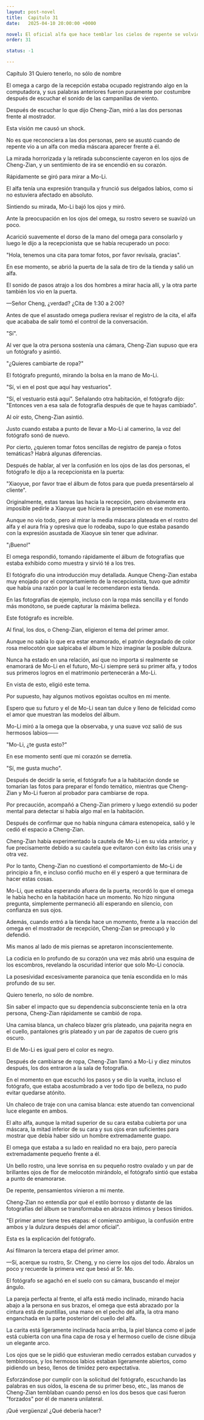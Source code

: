```yaml
---
layout: post-novel
title:  Capitulo 31
date:   2025-04-10 20:00:00 +0000

novel: El oficial alfa que hace temblar los cielos de repente se volvió dulce
order: 31

status: -1

---
```


Capítulo 31 Quiero tenerlo, no sólo de nombre

El omega a cargo de la recepción estaba ocupado registrando algo en la computadora, y sus palabras anteriores fueron puramente por costumbre después de escuchar el sonido de las campanillas de viento.

Después de escuchar lo que dijo Cheng-Zian, miró a las dos personas frente al mostrador.

Esta visión me causó un shock.

No es que reconociera a las dos personas, pero se asustó cuando de repente vio a un alfa con media máscara aparecer frente a él.

La mirada horrorizada y la retirada subconsciente cayeron en los ojos de Cheng-Zian, y un sentimiento de ira se encendió en su corazón.

Rápidamente se giró para mirar a Mo-Li.

El alfa tenía una expresión tranquila y frunció sus delgados labios, como si no estuviera afectado en absoluto.

Sintiendo su mirada, Mo-Li bajó los ojos y miró.

Ante la preocupación en los ojos del omega, su rostro severo se suavizó un poco.

Acarició suavemente el dorso de la mano del omega para consolarlo y luego le dijo a la recepcionista que se había recuperado un poco:

"Hola, tenemos una cita para tomar fotos, por favor revísala, gracias".

En ese momento, se abrió la puerta de la sala de tiro de la tienda y salió un alfa.

El sonido de pasos atrajo a los dos hombres a mirar hacia allí, y la otra parte también los vio en la puerta.

—Señor Cheng, ¿verdad? ¿Cita de 1:30 a 2:00?

Antes de que el asustado omega pudiera revisar el registro de la cita, el alfa que acababa de salir tomó el control de la conversación.

"Sí".

Al ver que la otra persona sostenía una cámara, Cheng-Zian supuso que era un fotógrafo y asintió.

"¿Quieres cambiarte de ropa?"

El fotógrafo preguntó, mirando la bolsa en la mano de Mo-Li.

"Sí, vi en el post que aquí hay vestuarios".

"Sí, el vestuario está aquí". Señalando otra habitación, el fotógrafo dijo: "Entonces ven a esa sala de fotografía después de que te hayas cambiado".

Al oír esto, Cheng-Zian asintió.

Justo cuando estaba a punto de llevar a Mo-Li al camerino, la voz del fotógrafo sonó de nuevo.

Por cierto, ¿quieren tomar fotos sencillas de registro de pareja o fotos temáticas? Habrá algunas diferencias.

Después de hablar, al ver la confusión en los ojos de las dos personas, el fotógrafo le dijo a la recepcionista en la puerta:

"Xiaoyue, por favor trae el álbum de fotos para que pueda presentárselo al cliente".

Originalmente, estas tareas las hacía la recepción, pero obviamente era imposible pedirle a Xiaoyue que hiciera la presentación en ese momento.

Aunque no vio todo, pero al mirar la media máscara plateada en el rostro del alfa y el aura fría y opresiva que lo rodeaba, supo lo que estaba pasando con la expresión asustada de Xiaoyue sin tener que adivinar.

"¡Bueno!"

El omega respondió, tomando rápidamente el álbum de fotografías que estaba exhibido como muestra y sirvió té a los tres.

El fotógrafo dio una introducción muy detallada. Aunque Cheng-Zian estaba muy enojado por el comportamiento de la recepcionista, tuvo que admitir que había una razón por la cual le recomendaron esta tienda.

En las fotografías de ejemplo, incluso con la ropa más sencilla y el fondo más monótono, se puede capturar la máxima belleza.

Este fotógrafo es increíble.

Al final, los dos, o Cheng-Zian, eligieron el tema del primer amor.

Aunque no sabía lo que era estar enamorado, el patrón degradado de color rosa melocotón que salpicaba el álbum le hizo imaginar la posible dulzura.

Nunca ha estado en una relación, así que no importa si realmente se enamorará de Mo-Li en el futuro, Mo-Li siempre será su primer alfa, y todos sus primeros logros en el matrimonio pertenecerán a Mo-Li.

En vista de esto, eligió este tema.

Por supuesto, hay algunos motivos egoístas ocultos en mi mente.

Espero que su futuro y el de Mo-Li sean tan dulce y lleno de felicidad como el amor que muestran las modelos del álbum.

Mo-Li miró a la omega que la observaba, y una suave voz salió de sus hermosos labios——

"Mo-Li, ¿te gusta esto?"

En ese momento sentí que mi corazón se derretía.

"Sí, me gusta mucho".

Después de decidir la serie, el fotógrafo fue a la habitación donde se tomarían las fotos para preparar el fondo temático, mientras que Cheng-Zian y Mo-Li fueron al probador para cambiarse de ropa.

Por precaución, acompañó a Cheng-Zian primero y luego extendió su poder mental para detectar si había algo mal en la habitación.

Después de confirmar que no había ninguna cámara estenopeica, salió y le cedió el espacio a Cheng-Zian.

Cheng-Zian había experimentado la cautela de Mo-Li en su vida anterior, y fue precisamente debido a su cautela que evitaron con éxito las crisis una y otra vez.

Por lo tanto, Cheng-Zian no cuestionó el comportamiento de Mo-Li de principio a fin, e incluso confió mucho en él y esperó a que terminara de hacer estas cosas.

Mo-Li, que estaba esperando afuera de la puerta, recordó lo que el omega le había hecho en la habitación hace un momento. No hizo ninguna pregunta, simplemente permaneció allí esperando en silencio, con confianza en sus ojos.

Además, cuando entró a la tienda hace un momento, frente a la reacción del omega en el mostrador de recepción, Cheng-Zian se preocupó y lo defendió.

Mis manos al lado de mis piernas se apretaron inconscientemente.

La codicia en lo profundo de su corazón una vez más abrió una esquina de los escombros, revelando la oscuridad interior que solo Mo-Li conocía.

La posesividad excesivamente paranoica que tenía escondida en lo más profundo de su ser.

Quiero tenerlo, no sólo de nombre.

Sin saber el impacto que su dependencia subconsciente tenía en la otra persona, Cheng-Zian rápidamente se cambió de ropa.

Una camisa blanca, un chaleco blazer gris plateado, una pajarita negra en el cuello, pantalones gris plateado y un par de zapatos de cuero gris oscuro.

El de Mo-Li es igual pero el color es negro.

Después de cambiarse de ropa, Cheng-Zian llamó a Mo-Li y diez minutos después, los dos entraron a la sala de fotografía.

En el momento en que escuchó los pasos y se dio la vuelta, incluso el fotógrafo, que estaba acostumbrado a ver todo tipo de belleza, no pudo evitar quedarse atónito.

Un chaleco de traje con una camisa blanca: este atuendo tan convencional luce elegante en ambos.

El alto alfa, aunque la mitad superior de su cara estaba cubierta por una máscara, la mitad inferior de su cara y sus ojos eran suficientes para mostrar que debía haber sido un hombre extremadamente guapo.

El omega que estaba a su lado en realidad no era bajo, pero parecía extremadamente pequeño frente a él.

Un bello rostro, una leve sonrisa en su pequeño rostro ovalado y un par de brillantes ojos de flor de melocotón mirándolo, el fotógrafo sintió que estaba a punto de enamorarse.

De repente, pensamientos vinieron a mi mente.

Cheng-Zian no entendía por qué el estilo borroso y distante de las fotografías del álbum se transformaba en abrazos íntimos y besos tímidos.

"El primer amor tiene tres etapas: el comienzo ambiguo, la confusión entre ambos y la dulzura después del amor oficial".

Esta es la explicación del fotógrafo.

Así filmaron la tercera etapa del primer amor.

—Sí, acerque su rostro, Sr. Cheng, y no cierre los ojos del todo. Ábralos un poco y recuerde la primera vez que besó al Sr. Mo.

El fotógrafo se agachó en el suelo con su cámara, buscando el mejor ángulo.

La pareja perfecta al frente, el alfa está medio inclinado, mirando hacia abajo a la persona en sus brazos, el omega que está abrazado por la cintura está de puntillas, una mano en el pecho del alfa, la otra mano enganchada en la parte posterior del cuello del alfa.

La carita está ligeramente inclinada hacia arriba, la piel blanca como el jade está cubierta con una fina capa de rosa y el hermoso cuello de cisne dibuja un elegante arco.

Los ojos que se le pidió que estuvieran medio cerrados estaban curvados y temblorosos, y los hermosos labios estaban ligeramente abiertos, como pidiendo un beso, llenos de timidez pero expectativa.

Esforzándose por cumplir con la solicitud del fotógrafo, escuchando las palabras en sus oídos, la escena de su primer beso, etc., las manos de Cheng-Zian temblaban cuando pensó en los dos besos que casi fueron "forzados" por él de manera unilateral.

¡Qué vergüenza! ¿Qué debería hacer?





